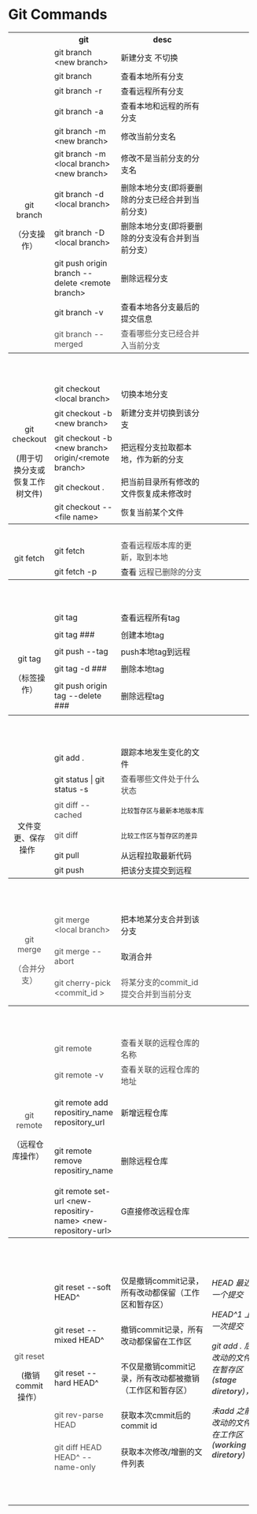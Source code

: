 
# Git Commands

<div class="table-wrap"><table class="relative-table wrapped confluenceTable" style="width: 97.2283%;" resolved=""><colgroup><col style="width: 17.0582%;"><col style="width: 32.2707%;"><col style="width: 31.5436%;"><col style="width: 19.1275%;"></colgroup><tbody><tr><th class="confluenceTh">&nbsp;</th><th class="confluenceTh">git</th><th colspan="1" class="confluenceTh">desc</th><th colspan="1" class="confluenceTh">&nbsp;</th></tr><tr><td style="text-align: center;" rowspan="11" class="confluenceTd"><p>&nbsp;</p><p>&nbsp;</p><p>&nbsp;</p><p>git branch</p><p>（分支操作）</p></td><td class="confluenceTd">git branch &lt;new branch&gt;</td><td colspan="1" class="confluenceTd">新建分支 不切换</td><td colspan="1" class="confluenceTd">&nbsp;</td></tr><tr><td colspan="1" class="confluenceTd"><span>git branch</span></td><td colspan="1" class="confluenceTd"><span>查看本地所有分支</span></td><td colspan="1" class="confluenceTd">&nbsp;</td></tr><tr><td class="confluenceTd">git branch -r</td><td colspan="1" class="confluenceTd">查看远程所有分支</td><td colspan="1" class="confluenceTd">&nbsp;</td></tr><tr><td class="confluenceTd">git branch -a</td><td colspan="1" class="confluenceTd">查看本地和远程的所有分支</td><td colspan="1" class="confluenceTd">&nbsp;</td></tr><tr><td colspan="1" class="confluenceTd">git branch -m &lt;new branch&gt;</td><td colspan="1" class="confluenceTd">修改当前分支名</td><td colspan="1" class="confluenceTd">&nbsp;</td></tr><tr><td colspan="1" class="confluenceTd">git branch -m &lt;local branch&gt; &lt;new branch&gt;</td><td colspan="1" class="confluenceTd">修改不是当前分支的分支名</td><td colspan="1" class="confluenceTd">&nbsp;</td></tr><tr><td colspan="1" class="confluenceTd">git branch -d &lt;local branch&gt;</td><td colspan="1" class="confluenceTd">删除本地分支(即将要删除的分支已经合并到当前分支)</td><td colspan="1" class="confluenceTd">&nbsp;</td></tr><tr><td colspan="1" class="confluenceTd">git branch -D &lt;local branch&gt;</td><td colspan="1" class="confluenceTd"><span>删除本地分支(即将要删除的分支没有合并到当前分支）</span></td><td colspan="1" class="confluenceTd">&nbsp;</td></tr><tr><td colspan="1" class="confluenceTd">git push origin branch --delete &lt;remote branch&gt;</td><td colspan="1" class="confluenceTd">删除远程分支</td><td colspan="1" class="confluenceTd">&nbsp;</td></tr><tr><td colspan="1" class="confluenceTd">git branch -v</td><td colspan="1" class="confluenceTd">查看本地各分支最后的提交信息</td><td colspan="1" class="confluenceTd">&nbsp;</td></tr><tr><td colspan="1" class="confluenceTd"><span style="color: rgb(79,79,79);">git branch --merged&nbsp;</span></td><td colspan="1" class="confluenceTd"><span style="color: rgb(79,79,79);">查看哪些分支已经合并入当前分支</span></td><td colspan="1" class="confluenceTd">&nbsp;</td></tr><tr><th style="text-align: center;" class="confluenceTh"><p>&nbsp;</p></th><th colspan="1" class="confluenceTh">&nbsp;</th><th colspan="1" class="confluenceTh">&nbsp;</th><th colspan="1" class="confluenceTh">&nbsp;</th></tr><tr><td rowspan="5" class="confluenceTd"><p style="text-align: center;">&nbsp;</p><p style="text-align: center;">git checkout</p><p style="text-align: center;">(用于切换分支或恢复工作树文件)</p></td><td colspan="1" class="confluenceTd"><span>git checkout &lt;local branch&gt;</span></td><td colspan="1" class="confluenceTd"><span>切换本地分支</span></td><td colspan="1" class="confluenceTd">&nbsp;</td></tr><tr><td colspan="1" class="confluenceTd">git checkout -b &lt;new branch&gt;</td><td colspan="1" class="confluenceTd">新建分支并切换到该分支</td><td colspan="1" class="confluenceTd">&nbsp;</td></tr><tr><td colspan="1" class="confluenceTd">git checkout -b &lt;new branch&gt; origin/&lt;remote branch&gt;</td><td colspan="1" class="confluenceTd">把远程分支拉取都本地，作为新的分支</td><td colspan="1" class="confluenceTd">&nbsp;</td></tr><tr><td colspan="1" class="confluenceTd">git checkout .</td><td colspan="1" class="confluenceTd">把当前目录所有修改的文件恢复成未修改时</td><td colspan="1" class="confluenceTd">&nbsp;</td></tr><tr><td colspan="1" class="confluenceTd">git checkout --&lt;file name&gt;</td><td colspan="1" class="confluenceTd">恢复当前某个文件</td><td colspan="1" class="confluenceTd">&nbsp;</td></tr><tr><th style="text-align: center;" class="confluenceTh">&nbsp;</th><th colspan="1" class="confluenceTh">&nbsp;</th><th colspan="1" class="confluenceTh">&nbsp;</th><th colspan="1" class="confluenceTh">&nbsp;</th></tr><tr><td style="text-align: center;" rowspan="2" class="confluenceTd"><p>git fetch</p></td><td colspan="1" class="confluenceTd"><span>git fetch</span></td><td colspan="1" class="confluenceTd"><span style="color: rgb(69,69,69);">查看远程版本库的更新，取到本地</span></td><td colspan="1" class="confluenceTd">&nbsp;</td></tr><tr><td colspan="1" class="confluenceTd"><span>git fetch -p </span></td><td colspan="1" class="confluenceTd">查看 <span style="color: rgb(69,69,69);">远程已删除的分支</span></td><td colspan="1" class="confluenceTd">&nbsp;</td></tr><tr><th style="text-align: center;" class="confluenceTh"><p>&nbsp;</p></th><th colspan="1" class="confluenceTh">&nbsp;</th><th colspan="1" class="confluenceTh">&nbsp;</th><th colspan="1" class="confluenceTh">&nbsp;</th></tr><tr><td rowspan="5" class="confluenceTd"><p style="text-align: center;">&nbsp;</p><p style="text-align: center;">&nbsp;</p><p style="text-align: center;">git tag</p><p style="text-align: center;">（标签操作）</p><span>&nbsp;</span></td><td colspan="1" class="confluenceTd"><span>git tag</span></td><td colspan="1" class="confluenceTd"><span>查看远程所有tag</span></td><td colspan="1" class="confluenceTd">&nbsp;</td></tr><tr><td colspan="1" class="confluenceTd"><span>git tag ###</span></td><td colspan="1" class="confluenceTd"><span>创建本地tag</span></td><td colspan="1" class="confluenceTd">&nbsp;</td></tr><tr><td colspan="1" class="confluenceTd">git push --tag</td><td colspan="1" class="confluenceTd">push本地tag到远程</td><td colspan="1" class="confluenceTd">&nbsp;</td></tr><tr><td colspan="1" class="confluenceTd">git tag -d ###</td><td colspan="1" class="confluenceTd">删除本地tag</td><td colspan="1" class="confluenceTd">&nbsp;</td></tr><tr><td colspan="1" class="confluenceTd">git push origin tag --delete ###</td><td colspan="1" class="confluenceTd">删除远程tag</td><td colspan="1" class="confluenceTd">&nbsp;</td></tr><tr><th style="text-align: center;" class="confluenceTh"><p>&nbsp;</p></th><th colspan="1" class="confluenceTh">&nbsp;</th><th colspan="1" class="confluenceTh">&nbsp;</th><th colspan="1" class="confluenceTh">&nbsp;</th></tr><tr><td style="text-align: center;" rowspan="6" class="confluenceTd"><p><span><br></span></p><p><span><br></span></p><p><span><br></span></p><p><span>文件变更、保存操作</span><span style="color: rgb(69,69,69);">&nbsp;</span><span style="color: rgb(69,69,69);">&nbsp;</span></p></td><td colspan="1" class="confluenceTd"><span>git add .</span></td><td colspan="1" class="confluenceTd"><span>跟踪本地发生变化的文件</span></td><td colspan="1" class="confluenceTd">&nbsp;</td></tr><tr><td colspan="1" class="confluenceTd">git status | <span>git status </span>-s</td><td colspan="1" class="confluenceTd"><span style="color: rgb(69,69,69);">查看哪些文件处于什么状态</span></td><td colspan="1" class="confluenceTd">&nbsp;</td></tr><tr><td colspan="1" class="confluenceTd"><span style="color: rgb(69,69,69);">git diff --cached</span></td><td colspan="1" class="confluenceTd"><pre>比较暂存区与最新本地版本库</pre></td><td colspan="1" class="confluenceTd">&nbsp;</td></tr><tr><td colspan="1" class="confluenceTd"><span style="color: rgb(69,69,69);">git diff</span></td><td colspan="1" class="confluenceTd"><pre>比较工作区与暂存区的差异</pre></td><td colspan="1" class="confluenceTd">&nbsp;</td></tr><tr><td colspan="1" class="confluenceTd">git pull</td><td colspan="1" class="confluenceTd">从远程拉取最新代码</td><td colspan="1" class="confluenceTd">&nbsp;</td></tr><tr><td colspan="1" class="confluenceTd">git push</td><td colspan="1" class="confluenceTd">把该分支提交到远程</td><td colspan="1" class="confluenceTd">&nbsp;</td></tr><tr><th style="text-align: center;" class="confluenceTh"><p>&nbsp;</p></th><th colspan="1" class="confluenceTh">&nbsp;</th><th colspan="1" class="confluenceTh">&nbsp;</th><th colspan="1" class="confluenceTh">&nbsp;</th></tr><tr><td rowspan="3" class="confluenceTd"><p style="text-align: center;"><span style="color: rgb(79,79,79);"><br></span></p><p style="text-align: center;"><span style="color: rgb(79,79,79);">git merge</span></p><p style="text-align: center;"><span style="color: rgb(79,79,79);">（合并分支）</span></p><span style="color: rgb(79,79,79);">&nbsp;</span><span style="color: rgb(79,79,79);">&nbsp;</span></td><td colspan="1" class="confluenceTd"><span style="color: rgb(79,79,79);">git merge &lt;local branch&gt;</span></td><td colspan="1" class="confluenceTd"><span>把本地某分支合并到该分支</span></td><td colspan="1" class="confluenceTd">&nbsp;</td></tr><tr><td colspan="1" class="confluenceTd"><span style="color: rgb(79,79,79);">git merge --abort</span></td><td colspan="1" class="confluenceTd">取消合并</td><td colspan="1" class="confluenceTd">&nbsp;</td></tr><tr><td colspan="1" class="confluenceTd"><span style="color: rgb(79,79,79);">git cherry-pick &lt;<span style="color: rgb(79,79,79);">commit_id&nbsp;</span>&gt;</span></td><td colspan="1" class="confluenceTd"><span style="color: rgb(79,79,79);">将某分支的commit_id提交合并到当前分支</span></td><td colspan="1" class="confluenceTd">&nbsp;</td></tr><tr><th style="text-align: center;" class="confluenceTh"><p>&nbsp;</p></th><th colspan="1" class="confluenceTh">&nbsp;</th><th colspan="1" class="confluenceTh">&nbsp;</th><th colspan="1" class="confluenceTh">&nbsp;</th></tr><tr><td rowspan="5" class="confluenceTd"><p style="text-align: center;"><span style="color: rgb(69,69,69);"><br></span></p><p style="text-align: center;"><span style="color: rgb(69,69,69);"><br></span></p><p style="text-align: center;"><span style="color: rgb(69,69,69);">git remote</span></p><span> （远程仓库操作）</span><span style="color: rgb(69,69,69);">&nbsp;</span><p class="p1">&nbsp;</p><p class="p1">&nbsp;</p></td><td colspan="1" class="confluenceTd"><span style="color: rgb(69,69,69);">git remote </span></td><td colspan="1" class="confluenceTd"><span style="color: rgb(69,69,69);">查看关联的远程仓库的名称</span></td><td colspan="1" class="confluenceTd">&nbsp;</td></tr><tr><td colspan="1" class="confluenceTd"><span style="color: rgb(69,69,69);">git remote -v</span></td><td colspan="1" class="confluenceTd"><span style="color: rgb(69,69,69);">查看<span style="color: rgb(69,69,69);">关联的远程仓库的地址</span></span></td><td colspan="1" class="confluenceTd">&nbsp;</td></tr><tr><td colspan="1" class="confluenceTd"><p class="p1"><span class="s1">git remote add repositiry_name repository_url</span>&nbsp;</p></td><td colspan="1" class="confluenceTd">新增远程仓库</td><td colspan="1" class="confluenceTd">&nbsp;</td></tr><tr><td colspan="1" class="confluenceTd"><p class="p1"><span class="s1">git remote remove repositiry_name</span></p></td><td colspan="1" class="confluenceTd">删除远程仓库</td><td colspan="1" class="confluenceTd">&nbsp;</td></tr><tr><td colspan="1" class="confluenceTd">git remote set-url &lt;new<span>-</span><span>repositiry-name</span>&gt; &lt;new-r<span>epository-</span>url&gt;</td><td colspan="1" class="confluenceTd">G直接修改远程仓库</td><td colspan="1" class="confluenceTd">&nbsp;</td></tr><tr><th class="confluenceTh"><p style="text-align: center;">&nbsp;</p></th><th colspan="1" class="confluenceTh">&nbsp;</th><th colspan="1" class="confluenceTh">&nbsp;</th><th class="confluenceTh"><p>&nbsp;</p></th></tr><tr><td rowspan="5" class="confluenceTd"><p style="text-align: center;"><span style="color: rgb(69,69,69);"><br></span></p><p style="text-align: center;"><span style="color: rgb(69,69,69);">git reset</span></p><p style="text-align: center;"><span style="color: rgb(69,69,69);">&nbsp;</span>(撤销commit操作）</p>&nbsp;&nbsp;</td><td colspan="1" class="confluenceTd"><span>git reset --soft HEAD^</span></td><td colspan="1" class="confluenceTd"><span>仅是撤销commit记录，所有改动都保留（工作区和暂存区）</span></td><td rowspan="5" class="confluenceTd"><p><em>HEAD 最近一个提交</em></p><p><em>HEAD^1 上一次提交</em></p><p><em>git add . 后 改动的文件在暂存区(<span style="color: rgb(77,77,77);"><strong>stage</strong> <em><strong><span style="color: rgb(77,77,77);">diretory</span></strong></em></span>)，</em></p><p><em>未add 之前 改动的文件在工作区(<strong><span style="color: rgb(77,77,77);">working diretory</span></strong>)</em></p>&nbsp;&nbsp;</td></tr><tr><td colspan="1" class="confluenceTd"><span>git reset <span>--mixed </span> HEAD^ </span></td><td colspan="1" class="confluenceTd">撤销<span>commit记录，所有改动都保留在工作区</span></td></tr><tr><td colspan="1" class="confluenceTd"><span>git reset <span>--hard </span> HEAD^</span></td><td colspan="1" class="confluenceTd">不仅是撤销commit记录，所有改动都被撤销<span>（工作区和暂存区）</span></td></tr><tr><td colspan="1" class="confluenceTd"><span style="color: rgb(77,77,77);">git rev-parse HEAD</span></td><td colspan="1" class="confluenceTd">获取本次cmmit后的commit id</td></tr><tr><td colspan="1" class="confluenceTd"><span style="color: rgb(77,77,77);">git diff HEAD HEAD^ --name-only</span></td><td colspan="1" class="confluenceTd">获取本次修改/增删的文件列表</td></tr><tr><td colspan="1" class="confluenceTd">&nbsp;</td><td colspan="1" class="confluenceTd">&nbsp;</td><td colspan="1" class="confluenceTd">&nbsp;</td><td colspan="1" class="confluenceTd">&nbsp;</td></tr><tr><td colspan="1" class="confluenceTd">&nbsp;</td><td colspan="1" class="confluenceTd">&nbsp;</td><td colspan="1" class="confluenceTd">&nbsp;</td><td colspan="1" class="confluenceTd">&nbsp;</td></tr></tbody></table></div>
